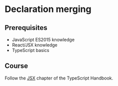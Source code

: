 # Declaration merging

## Prerequisites

- JavaScript ES2015 knowledge
- React/JSX knowledge
- TypeScript basics

## Course

Follow the [JSX](https://www.typescriptlang.org/docs/handbook/jsx.html) chapter of the TypeScript Handbook.
